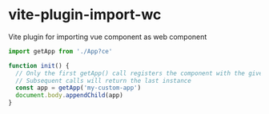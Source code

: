 # vite-plugin-import-wc

Vite plugin for importing vue component as web component

```ts
import getApp from './App?ce'

function init() {
  // Only the first getApp() call registers the component with the given name
  // Subsequent calls will return the last instance
  const app = getApp('my-custom-app')
  document.body.appendChild(app)
}
```
